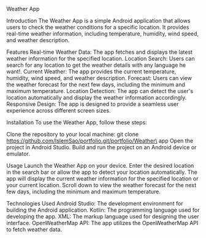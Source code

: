 Weather App

Introduction
The Weather App is a simple Android application that allows users to check the weather conditions for a specific location. It provides real-time weather information, including temperature, humidity, wind speed, and weather description.

Features
Real-time Weather Data: The app fetches and displays the latest weather information for the specified location.
Location Search: Users can search for any location to get the weather details with any language he want!.
Current Weather: The app provides the current temperature, humidity, wind speed, and weather description.
Forecast: Users can view the weather forecast for the next few days, including the minimum and maximum temperature.
Location Detection: The app can detect the user's location automatically and display the weather information accordingly.
Responsive Design: The app is designed to provide a seamless user experience across different screen sizes.

Installation
To use the Weather App, follow these steps:

Clone the repository to your local machine: git clone https://github.com/IslemSao/portfolio.git/portfolio/Weather\ app
Open the project in Android Studio.
Build and run the project on an Android device or emulator.

Usage
Launch the Weather App on your device.
Enter the desired location in the search bar or allow the app to detect your location automatically.
The app will display the current weather information for the specified location or your current location.
Scroll down to view the weather forecast for the next few days, including the minimum and maximum temperature.

Technologies Used
Android Studio: The development environment for building the Android application.
Kotlin: The programming language used for developing the app.
XML: The markup language used for designing the user interface.
OpenWeatherMap API: The app utilizes the OpenWeatherMap API to fetch weather data.

